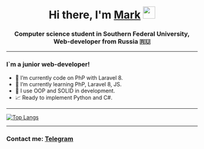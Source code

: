 <h1 align="center">Hi there, I'm <a href="https://t.me/YokoLit" target="_blank">Mark</a> 
<img src="https://github.com/blackcater/blackcater/raw/main/images/Hi.gif" height="32"/></h1>
<h3 align="center">Computer science student in Southern Federal University, Web-developer from Russia 🇷🇺</h3>

____

### I`m a junior web-developer!
- :elephant: I’m currently code on PhP with Laravel 8.
- 🌱 I’m currently learning PhP, Laravel 8, JS.
- :wrench: I use OOP and SOLID in development.
- :chart_with_upwards_trend: Ready to implement Python and C#.

____

[![Top Langs](https://github-readme-stats.vercel.app/api/top-langs/?username=YokoLitner&layout=compact&theme=dark)](https://github.com/anuraghazra/github-readme-stats)

____

<h3>Contact me: <a href="https://t.me/YokoLit" target="_blank">Telegram</a></h3>
  

  
<!--
**YokoLitner/YokoLitner** is a ✨ _special_ ✨ repository because its `README.md` (this file) appears on your GitHub profile.

Here are some ideas to get you started:

- 🔭 I’m currently code on PhP with Laravel 8.
- 🌱 I’m currently learning PhP, Laravel 8, JS.
- 👯 I’m looking to collaborate on ...
- 🤔 I’m looking for help with ...
- 💬 Ask me about ...
- 📫 How to reach me: ...
- 😄 Pronouns: ...
- ⚡ Fun fact: ...
-->
